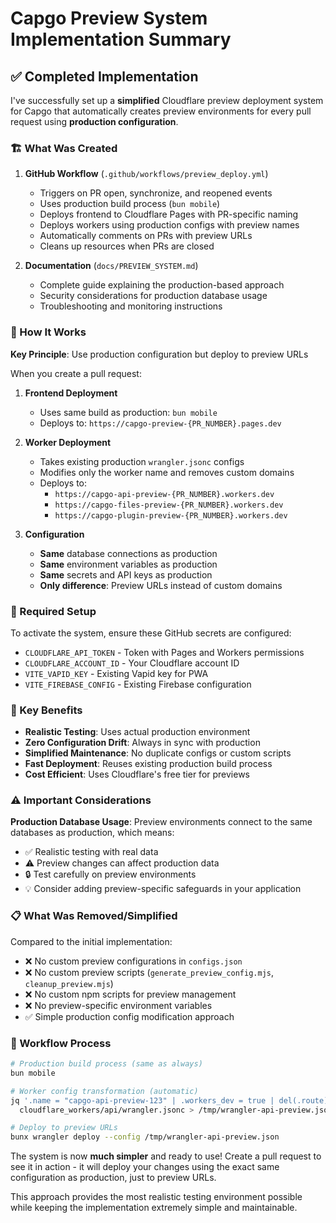 # Capgo Preview System Implementation Summary

## ✅ Completed Implementation

I've successfully set up a **simplified** Cloudflare preview deployment system
for Capgo that automatically creates preview environments for every pull request
using **production configuration**.

### 🏗️ What Was Created

1. **GitHub Workflow** (`.github/workflows/preview_deploy.yml`)
   - Triggers on PR open, synchronize, and reopened events
   - Uses production build process (`bun mobile`)
   - Deploys frontend to Cloudflare Pages with PR-specific naming
   - Deploys workers using production configs with preview names
   - Automatically comments on PRs with preview URLs
   - Cleans up resources when PRs are closed

2. **Documentation** (`docs/PREVIEW_SYSTEM.md`)
   - Complete guide explaining the production-based approach
   - Security considerations for production database usage
   - Troubleshooting and monitoring instructions

### 🚀 How It Works

**Key Principle**: Use production configuration but deploy to preview URLs

When you create a pull request:

1. **Frontend Deployment**
   - Uses same build as production: `bun mobile`
   - Deploys to: `https://capgo-preview-{PR_NUMBER}.pages.dev`

2. **Worker Deployment**
   - Takes existing production `wrangler.jsonc` configs
   - Modifies only the worker name and removes custom domains
   - Deploys to:
     - `https://capgo-api-preview-{PR_NUMBER}.workers.dev`
     - `https://capgo-files-preview-{PR_NUMBER}.workers.dev`
     - `https://capgo-plugin-preview-{PR_NUMBER}.workers.dev`

3. **Configuration**
   - **Same** database connections as production
   - **Same** environment variables as production
   - **Same** secrets and API keys as production
   - **Only difference**: Preview URLs instead of custom domains

### 🔧 Required Setup

To activate the system, ensure these GitHub secrets are configured:

- `CLOUDFLARE_API_TOKEN` - Token with Pages and Workers permissions
- `CLOUDFLARE_ACCOUNT_ID` - Your Cloudflare account ID
- `VITE_VAPID_KEY` - Existing Vapid key for PWA
- `VITE_FIREBASE_CONFIG` - Existing Firebase configuration

### 🎯 Key Benefits

- **Realistic Testing**: Uses actual production environment
- **Zero Configuration Drift**: Always in sync with production
- **Simplified Maintenance**: No duplicate configs or custom scripts
- **Fast Deployment**: Reuses existing production build process
- **Cost Efficient**: Uses Cloudflare's free tier for previews

### ⚠️ Important Considerations

**Production Database Usage**: Preview environments connect to the same
databases as production, which means:

- ✅ Realistic testing with real data
- ⚠️ Preview changes can affect production data
- 🔒 Test carefully on preview environments
- 💡 Consider adding preview-specific safeguards in your application

### 📋 What Was Removed/Simplified

Compared to the initial implementation:

- ❌ No custom preview configurations in `configs.json`
- ❌ No custom preview scripts (`generate_preview_config.mjs`,
  `cleanup_preview.mjs`)
- ❌ No custom npm scripts for preview management
- ❌ No preview-specific environment variables
- ✅ Simple production config modification approach

### 🔄 Workflow Process

```bash
# Production build process (same as always)
bun mobile

# Worker config transformation (automatic)
jq '.name = "capgo-api-preview-123" | .workers_dev = true | del(.route) | del(.routes)' \
  cloudflare_workers/api/wrangler.jsonc > /tmp/wrangler-api-preview.json

# Deploy to preview URLs
bunx wrangler deploy --config /tmp/wrangler-api-preview.json
```

The system is now **much simpler** and ready to use! Create a pull request to
see it in action - it will deploy your changes using the exact same
configuration as production, just to preview URLs.

This approach provides the most realistic testing environment possible while
keeping the implementation extremely simple and maintainable.
